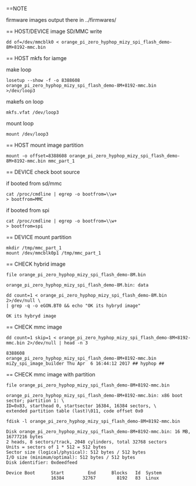 ==NOTE

firmware images output there in ../firmwares/

== HOST/DEVICE image SD/MMC write

    dd of=/dev/mmcblk0 < orange_pi_zero_hyphop_mizy_spi_flash_demo-8M+8192-mmc.bin

== HOST mkfs for iamge

make loop     

    losetup --show -f -o 8388608 orange_pi_zero_hyphop_mizy_spi_flash_demo-8M+8192-mmc.bin
    >/dev/loop3

makefs on loop

    mkfs.vfat /dev/loop3

mount loop

    mount /dev/loop3

== HOST mount image partition

    mount -o offset=8388608 orange_pi_zero_hyphop_mizy_spi_flash_demo-8M+8192-mmc.bin mmc_part_1

== DEVICE check boot source 

if booted from sd/mmc

    cat /proc/cmdline | egrep -o bootfrom=\\w+
    > bootfrom=MMC

if booted from spi

    cat /proc/cmdline | egrep -o bootfrom=\\w+
    > bootfrom=spi

== DEVICE mount partition

    mkdir /tmp/mmc_part_1
    mount /dev/mmcblk0p1 /tmp/mmc_part_1

== CHECK hybrid image 

    file orange_pi_zero_hyphop_mizy_spi_flash_demo-8M.bin 

    orange_pi_zero_hyphop_mizy_spi_flash_demo-8M.bin: data

    dd count=1 < orange_pi_zero_hyphop_mizy_spi_flash_demo-8M.bin 2>/dev/null \
	| grep -q -o eGON.BT0 && echo "OK its hybryd image"

    OK its hybryd image


== CHECK mmc image 

    dd count=1 skip=1 < orange_pi_zero_hyphop_mizy_spi_flash_demo-8M+8192-mmc.bin 2>/dev/null | head -n 3 

    8388608                                                        
    orange_pi_zero_hyphop_mizy_spi_flash_demo-8M+8192-mmc.bin      
    miZy_spi_image_builder Thu Apr  6 16:44:12 2017 ## hyphop ##

== CHECK mmc image with partition

    file orange_pi_zero_hyphop_mizy_spi_flash_demo-8M+8192-mmc.bin 

    orange_pi_zero_hyphop_mizy_spi_flash_demo-8M+8192-mmc.bin: x86 boot sector; partition 1: \
	ID=0x83, starthead 0, startsector 16384, 16384 sectors, \
	extended partition table (last)\011, code offset 0x0

    fdisk -l orange_pi_zero_hyphop_mizy_spi_flash_demo-8M+8192-mmc.bin 

    Disk orange_pi_zero_hyphop_mizy_spi_flash_demo-8M+8192-mmc.bin: 16 MB, 16777216 bytes
    2 heads, 8 sectors/track, 2048 cylinders, total 32768 sectors
    Units = sectors of 1 * 512 = 512 bytes
    Sector size (logical/physical): 512 bytes / 512 bytes
    I/O size (minimum/optimal): 512 bytes / 512 bytes
    Disk identifier: 0xdeedfeed

    Device Boot      Start         End      Blocks   Id  System
                     16384       32767        8192   83  Linux
    
